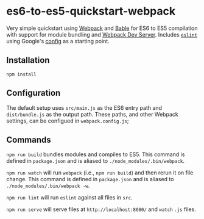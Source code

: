 # es6-to-es5-quickstart-webpack
Very simple quickstart using [Webpack](https://webpack.github.io/) and [Bable](http://babeljs.io/) for ES6 to ES5 compilation with support for module bundling and [Webpack Dev Server](https://github.com/webpack/webpack-dev-server). Includes [`eslint`](https://github.com/eslint/eslint) using Google's [config](https://github.com/google/eslint-config-google) as a starting point.

## Installation
`npm install`

## Configuration
The default setup uses `src/main.js` as the ES6 entry path and `dist/bundle.js` as the output path. These paths, and other Webpack settings, can be configued in `webpack.config.js`;

## Commands
`npm run build` bundles modules and compiles to ES5. This command is defined in `package.json` and is aliased to `./node_modules/.bin/webpack`.

`npm run watch` will run `webpack` (i.e., `npm run build`) and then rerun it on file change. This command is defined in `package.json` and is aliased to `./node_modules/.bin/webpack -w`.

`npm run lint` will run `eslint` against all files in `src`.

`npm run serve` will serve files at `http://localhost:8080/` and `watch` `.js` files.